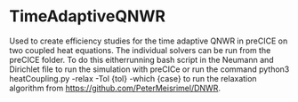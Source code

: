 # TimeAdaptiveQNWR

Used to create efficiency studies for the time adaptive QNWR in preCICE on two coupled heat equations. The individual solvers can be run from the preCICE folder. To do this eitherrunning bash script in the Neumann and Dirichlet file to run the simulation with preCICe or run the command python3 heatCoupling.py -relax -Tol {tol} -which {case} to run the relaxation algorithm from https://github.com/PeterMeisrimel/DNWR. 
